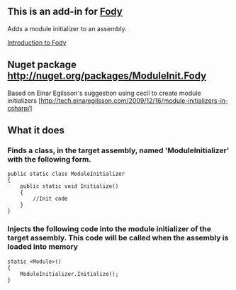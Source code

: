## This is an add-in for [Fody](https://github.com/SimonCropp/Fody/) 

Adds a module initializer to an assembly.

[Introduction to Fody](http://github.com/SimonCropp/Fody/wiki/SampleUsage)

## Nuget package http://nuget.org/packages/ModuleInit.Fody 

Based on Einar Egilsson's suggestion using cecil to create module initializers [http://tech.einaregilsson.com/2009/12/16/module-initializers-in-csharp/]

## What it does 

### Finds a class, in the target assembly, named 'ModuleInitializer' with the following form.

    public static class ModuleInitializer
    {
        public static void Initialize()
        {
            //Init code
        }
    }

### Injects the following code into the module initializer of the target assembly. This code will be called when the assembly is loaded into memory


    static <Module>()
    {
        ModuleInitializer.Initialize();
    }

